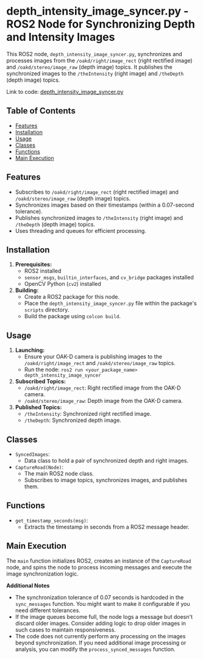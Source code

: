 # depth_intensity_image_syncer.py - ROS2 Node for Synchronizing Depth and Intensity Images

This ROS2 node, `depth_intensity_image_syncer.py`, synchronizes and processes images from the `/oakd/right/image_rect` (right rectified image) and `/oakd/stereo/image_raw` (depth image) topics. It publishes the synchronized images to the `/theIntensity` (right image) and `/theDepth` (depth image) topics.

Link to code: [depth_intensity_image_syncer.py](../../Software/TurtleBot4/hermes/hermes/depth_intensity_image_syncer.py)

## Table of Contents

- [Features](#features)
- [Installation](#installation)
- [Usage](#usage)
- [Classes](#classes)
- [Functions](#functions)
- [Main Execution](#main-execution)

## Features

- Subscribes to `/oakd/right/image_rect` (right rectified image) and `/oakd/stereo/image_raw` (depth image) topics.
- Synchronizes images based on their timestamps (within a 0.07-second tolerance).
- Publishes synchronized images to `/theIntensity` (right image) and `/theDepth` (depth image) topics.
- Uses threading and queues for efficient processing.

## Installation

1. **Prerequisites:**
   - ROS2 installed
   - `sensor_msgs`, `builtin_interfaces`, and `cv_bridge` packages installed
   - OpenCV Python (`cv2`) installed
2. **Building:**
   - Create a ROS2 package for this node.
   - Place the `depth_intensity_image_syncer.py` file within the package's `scripts` directory.
   - Build the package using `colcon build`.

## Usage

1. **Launching:**
   - Ensure your OAK-D camera is publishing images to the `/oakd/right/image_rect` and `/oakd/stereo/image_raw` topics.
   - Run the node: `ros2 run <your_package_name> depth_intensity_image_syncer`
2. **Subscribed Topics:**
   - `/oakd/right/image_rect`: Right rectified image from the OAK-D camera.
   - `/oakd/stereo/image_raw`: Depth image from the OAK-D camera.
3. **Published Topics:**
   - `/theIntensity`: Synchronized right rectified image.
   - `/theDepth`: Synchronized depth image.

## Classes

- `SyncedImages`:
    - Data class to hold a pair of synchronized depth and right images.
- `CaptureRoad(Node)`:
    - The main ROS2 node class.
    - Subscribes to image topics, synchronizes images, and publishes them.

## Functions

- `get_timestamp_seconds(msg)`:
    - Extracts the timestamp in seconds from a ROS2 message header.

## Main Execution

The `main` function initializes ROS2, creates an instance of the `CaptureRoad` node, and spins the node to process incoming messages and execute the image synchronization logic.

**Additional Notes**

- The synchronization tolerance of 0.07 seconds is hardcoded in the `sync_messages` function. You might want to make it configurable if you need different tolerances.
- If the image queues become full, the node logs a message but doesn't discard older images. Consider adding logic to drop older images in such cases to maintain responsiveness. 
- The code does not currently perform any processing on the images beyond synchronization. If you need additional image processing or analysis, you can modify the `process_synced_messages` function.

